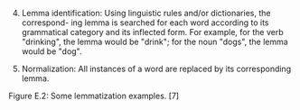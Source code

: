 4. Lemma identification: Using linguistic rules and/or dictionaries, the correspond-
ing lemma is searched for each word according to its grammatical category and its
inflected form. For example, for the verb "drinking", the lemma would be "drink";
for the noun "dogs", the lemma would be "dog".

5. Normalization: All instances of a word are replaced by its corresponding lemma.

Figure E.2: Some lemmatization examples. [7]